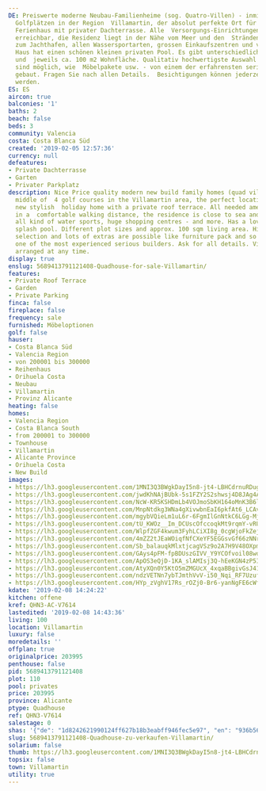 ```yaml
---
DE: Preiswerte moderne Neubau-Familienheime (sog. Quatro-Villen) - inmitten von 4
  Golfplätzen in der Region  Villamartin, der absolut perfekte Ort für Ihr neues stilvolles
  Ferienhaus mit privater Dachterrasse. Alle  Versorgungs-Einrichtungen sind bequem
  erreichbar, die Residenz liegt in der Nähe vom Meer und den  Stränden, auch nahe
  zum Jachthafen, allen Wassersportarten, grossen Einkaufszentren und vielem mehr.  Das
  Haus hat einen schönen kleinen privaten Pool. Es gibt unterschiedliche Grundstücksgrössen
  und  jeweils ca. 100 m2 Wohnfläche. Qualitativ hochwertigste Auswahl und viele Extras
  sind möglich, wie  Möbelpakete usw. - von einem der erfahrensten seriösen Bauherren
  gebaut. Fragen Sie nach allen Details.  Besichtigungen können jederzeit arrangiert
  werden.
ES: ES
aircon: true
balconies: '1'
baths: 2
beach: false
beds: 3
community: Valencia
costa: Costa Blanca Süd
created: '2019-02-05 12:57:36'
currency: null
defeatures:
- Private Dachterrasse
- Garten
- Privater Parkplatz
description: Nice Price quality modern new build family homes (quad villas) - in the
  middle of  4 golf courses in the Villamartin area, the perfect location for your
  new stylish  holiday home with a private roof terrace. All needed amenities are
  in a  comfortable walking distance, the residence is close to sea and beaches, the  marina,
  all kind of water sports, huge shopping centres - and more. Has a lovely  private
  splash pool. Different plot sizes and approx. 100 sqm living area. Highest  quality
  selection and lots of extras are possible like furniture pack and so on - built  by
  one of the most experienced serious builders. Ask for all details. Viewings can  be
  arranged at any time.
display: true
enslug: 5689413791121408-Quadhouse-for-sale-Villamartin/
features:
- Private Roof Terrace
- Garden
- Private Parking
finca: false
fireplace: false
frequency: sale
furnished: Möbeloptionen
golf: false
hauser:
- Costa Blanca Süd
- Valencia Region
- von 200001 bis 300000
- Reihenhaus
- Orihuela Costa
- Neubau
- Villamartin
- Provinz Alicante
heating: false
homes:
- Valencia Region
- Costa Blanca South
- from 200001 to 300000
- Townhouse
- Villamartin
- Alicante Province
- Orihuela Costa
- New Build
images:
- https://lh3.googleusercontent.com/1MNI3Q3BWgkDayI5n8-jt4-LBHCdrnuRDugx42HOC0K-pGhwnVpR7uIRv7Ty01N9H4aj8E03omcPWyUu2bN7=w640-rj-e30-l100
- https://lh3.googleusercontent.com/jwdKhNAjBUbk-5s1FZY2S2shwsj4D8JAg4AeXS3hN3LH4Y2EvXs1Yd3xnTg9nXTBnRW31oO4zt0DRicz_eFs=w640-rj-e30-l100
- https://lh3.googleusercontent.com/NcW-KR5KSHDmLb4VOJmoSbKH164oMnK3B6lnYhPUxg6iNpfr-_AmvjoQu69-vjhTLM-Yo4bosZxL0ZJRKThL=w640-rj-e30-l100
- https://lh3.googleusercontent.com/MnpNtdkg3WNa4gXivwbnEaI6pkfAt6_LCAvesWDey2PkedIxWHttScNQJz2br5k6iQjD-oEx2qsTK4pPuI4=w640-rj-e30-l100
- https://lh3.googleusercontent.com/mgybVQieLm1uL6r-6FgmIlGnNtkC6LGg-MjK4aolSEnF2rAoU5v7QKombpbb7dv_aTeevlwaHnn5uLhV9Q-X=w640-rj-e30-l100
- https://lh3.googleusercontent.com/tU_KWOz__Im_DCUscOfccoqkMt9rqmY-vRUcoIoY5ut3nzBWiNgEzI-LoqriZIk4PN-UnDA2fIVD1pFPmKQi=w640-rj-e30-l100
- https://lh3.googleusercontent.com/WlpfZGF4kwum3FyhLCiXI8g_0cgWjoFkZejtsJwV0M4i71CWxR4bXQKo0DuAT2eVwSBwWBwPbofw6_teLHI=w640-rj-e30-l100
- https://lh3.googleusercontent.com/4mZZ2tJEaWOiqfNfCXeYF5EGGsvGf66zNNrbxmzLBUxm5SVxKdcDZuP0lEv5tK8L85lNxVuJN5WCBzWS66av=w640-rj-e30-l100
- https://lh3.googleusercontent.com/Sb_balauqkMlxtjcagVSz9o2A7H9V48OXpmyCvppZnOB0q7ihOZRRKAQIgyXaNezZydE4hCj0ZFTOtXOXJA=w640-rj-e30-l100
- https://lh3.googleusercontent.com/GAys4pFM-fpBDUszGIVV_Y9YCOfvoil08wdOZkF66NtBogkW-sWHKK9h5rFy258tttA8aahBLjWfeHcIXyzTig=w640-rj-e30-l100
- https://lh3.googleusercontent.com/ApOS3eQjD-1KA_slAMIsj3Q-hEeKGN4zP5IxH9lU2CfZg1Cj3L7suntZdo1rWKxBXwidTefcFtBd6HGhb-Nu=w640-rj-e30-l100
- https://lh3.googleusercontent.com/AtyXQn0Y5KtO5mZMGUcX_4xqaBBgivGsJ41csmsOuvDL203oH35SXnLE8U6G8Gyh432aKMIczbi9XApoR-Ic9g=w640-rj-e30-l100
- https://lh3.googleusercontent.com/ndzVETNn7ybTJmthVvV-i50_Nqi_RF7UzufLu1-N4vVBE9yZwz_q_0oU1oXuKwChPB-hflUDzrBwR8jg042E7w=w640-rj-e30-l100
- https://lh3.googleusercontent.com/HYp_zVghV17Rs_rOZj0-Br6-yanNgFE6cWfqCV_Gh3tYNlZkkp4V3qZ7JnaFO_XKYjy0z8OwnWLb-65aM2BNMQ=w640-rj-e30-l100
kdate: '2019-02-08 14:24:22'
kitchen: offene
kref: QHN3-AC-V7614
lastedited: '2019-02-08 14:43:36'
living: 100
location: Villamartin
luxury: false
moredetails: ''
offplan: true
originalprice: 203995
penthouse: false
pid: 5689413791121408
plot: 110
pool: privates
price: 203995
province: Alicante
ptype: Quadhouse
ref: QHN3-V7614
salestage: 0
shas: '{"de": "1d8242621990124ff627b18b3eabff946fec5e97", "en": "936b560f1bc6a05d5e18cffc149f76674f2ed6cf"}'
slug: 5689413791121408-Quadhouse-zu-verkaufen-Villamartin/
solarium: false
thumb: https://lh3.googleusercontent.com/1MNI3Q3BWgkDayI5n8-jt4-LBHCdrnuRDugx42HOC0K-pGhwnVpR7uIRv7Ty01N9H4aj8E03omcPWyUu2bN7=w400-h240-n-rj-e30-l100
topsix: false
town: Villamartin
utility: true
---
```

